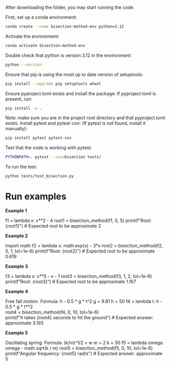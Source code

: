 After downloading the folder, you may start running the code.

First, set up a conda environment:
```bash
conda create --name bisection-method-env python=3.12
```
Activate the environment:
```bash
conda activate bisection-method-env
```
Double check that python is version 3.12 in the environment:
```bash
python --version
```
Ensure that pip is using the most up to date version of setuptools:
```bash
pip install --upgrade pip setuptools wheel
```
Ensure pyproject.toml exists and install the package:
If pyproject.toml is present, run:
```bash
pip install -e .
```
Note: make sure you are in the project root directory and that pyproject.toml exists.
Install pytest and pytest-cov:
(If pytest is not found, install it manually):
```bash
pip install pytest pytest-cov
```
Test that the code is working with pytest:
```bash
PYTHONPATH=. pytest --cov=bisection tests/
```
To run the test:
```bash
python tests/test_bisection.py
```
    


# Run examples

**Example 1**

f1 = lambda x: x**2 - 4
root1 = bisection_method(f1, 0, 5)
print(f"Root: {root1}") # Expected root to be approximate 2

**Example 2**

import math
f2 = lambda x: math.exp(x) - 3*x 
root2 = bisection_method(f2, 0, 1, tol=1e-6)
print(f"Root: {root2}")  # Expected root to be approximate 0.619

**Example 3**

f3 = lambda x: x**5 - x - 1 
root3 = bisection_method(f3, 1, 2, tol=1e-6)
print(f"Root: {root3}")  # Expected root to be approximate 1.167

**Example 4**

Free fall motion. Formula: h - 0.5 * g * t^2
g = 9.81
h = 50
f4 = lambda t: h - 0.5 * g * t**2  
root4 = bisection_method(f4, 0, 10, tol=1e-6)  
print(f"It takes {root4} seconds to hit the ground")  # Expected answer: approximate 3.193

**Example 5**

Oscillating spring. Formula: (k/m)^1/2 = w
m = 2 
k = 50
f5 = lambda omega: omega - math.sqrt(k / m) 
root5 = bisection_method(f5, 0, 10, tol=1e-6) 
print(f"Angular frequency: {root5} rad/s")  # Expected answer: approximate 5
